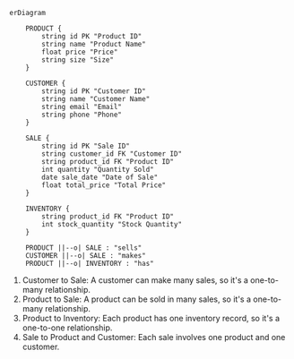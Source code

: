 ```mermaid
erDiagram

    PRODUCT {
        string id PK "Product ID"
        string name "Product Name"
        float price "Price"
        string size "Size"
    }

    CUSTOMER {
        string id PK "Customer ID"
        string name "Customer Name"
        string email "Email"
        string phone "Phone"
    }

    SALE {
        string id PK "Sale ID"
        string customer_id FK "Customer ID"
        string product_id FK "Product ID"
        int quantity "Quantity Sold"
        date sale_date "Date of Sale"
        float total_price "Total Price"
    }

    INVENTORY {
        string product_id FK "Product ID"
        int stock_quantity "Stock Quantity"
    }

    PRODUCT ||--o| SALE : "sells"
    CUSTOMER ||--o| SALE : "makes"
    PRODUCT ||--o| INVENTORY : "has"
```
1. Customer to Sale: A customer can make many sales, so it's a one-to-many relationship.
2. Product to Sale: A product can be sold in many sales, so it's a one-to-many relationship.
3. Product to Inventory: Each product has one inventory record, so it's a one-to-one relationship.
4. Sale to Product and Customer: Each sale involves one product and one customer.
